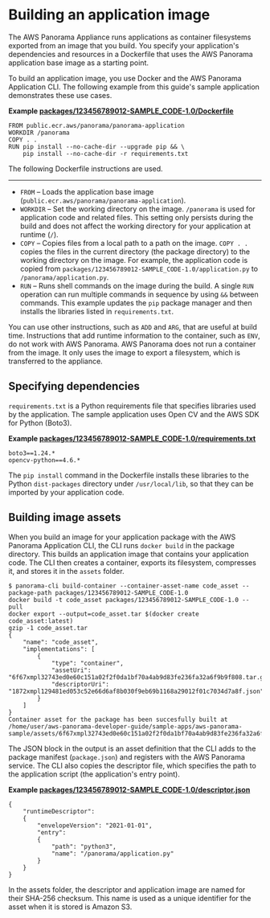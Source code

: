 # Building an application image<a name="applications-image"></a>

The AWS Panorama Appliance runs applications as container filesystems exported from an image that you build\. You specify your application's dependencies and resources in a Dockerfile that uses the AWS Panorama application base image as a starting point\.

To build an application image, you use Docker and the AWS Panorama Application CLI\. The following example from this guide's sample application demonstrates these use cases\.

**Example [packages/123456789012\-SAMPLE\_CODE\-1\.0/Dockerfile](https://github.com/awsdocs/aws-panorama-developer-guide/blob/main/sample-apps/aws-panorama-sample/packages/123456789012-SAMPLE_CODE-1.0/Dockerfile)**  

```
FROM public.ecr.aws/panorama/panorama-application
WORKDIR /panorama
COPY . .
RUN pip install --no-cache-dir --upgrade pip && \
    pip install --no-cache-dir -r requirements.txt
```

The following Dockerfile instructions are used\.

****
+ `FROM` – Loads the application base image \(`public.ecr.aws/panorama/panorama-application`\)\. 
+ `WORKDIR` – Set the working directory on the image\. `/panorama` is used for application code and related files\. This setting only persists during the build and does not affect the working directory for your application at runtime \(`/`\)\.
+ `COPY` – Copies files from a local path to a path on the image\. `COPY . .` copies the files in the current directory \(the package directory\) to the working directory on the image\. For example, the application code is copied from `packages/123456789012-SAMPLE_CODE-1.0/application.py` to `/panorama/application.py`\.
+ `RUN` – Runs shell commands on the image during the build\. A single `RUN` operation can run multiple commands in sequence by using `&&` between commands\. This example updates the `pip` package manager and then installs the libraries listed in `requirements.txt`\.

You can use other instructions, such as `ADD` and `ARG`, that are useful at build time\. Instructions that add runtime information to the container, such as `ENV`, do not work with AWS Panorama\. AWS Panorama does not run a container from the image\. It only uses the image to export a filesystem, which is transferred to the appliance\.

## Specifying dependencies<a name="applications-image-dependencies"></a>

`requirements.txt` is a Python requirements file that specifies libraries used by the application\. The sample application uses Open CV and the AWS SDK for Python \(Boto3\)\.

**Example [packages/123456789012\-SAMPLE\_CODE\-1\.0/requirements\.txt](https://github.com/awsdocs/aws-panorama-developer-guide/blob/main/sample-apps/aws-panorama-sample/packages/123456789012-SAMPLE_CODE-1.0/requirements.txt)**  

```
boto3==1.24.*
opencv-python==4.6.*
```

The `pip install` command in the Dockerfile installs these libraries to the Python `dist-packages` directory under `/usr/local/lib`, so that they can be imported by your application code\.

## Building image assets<a name="applications-image-build"></a>

When you build an image for your application package with the AWS Panorama Application CLI, the CLI runs `docker build` in the package directory\. This builds an application image that contains your application code\. The CLI then creates a container, exports its filesystem, compresses it, and stores it in the `assets` folder\.

```
$ panorama-cli build-container --container-asset-name code_asset --package-path packages/123456789012-SAMPLE_CODE-1.0
docker build -t code_asset packages/123456789012-SAMPLE_CODE-1.0 --pull
docker export --output=code_asset.tar $(docker create code_asset:latest)
gzip -1 code_asset.tar
{
    "name": "code_asset",
    "implementations": [
        {
            "type": "container",
            "assetUri": "6f67xmpl32743ed0e60c151a02f2f0da1bf70a4ab9d83fe236fa32a6f9b9f808.tar.gz",
            "descriptorUri": "1872xmpl129481ed053c52e66d6af8b030f9eb69b1168a29012f01c7034d7a8f.json"
        }
    ]
}
Container asset for the package has been succesfully built at  /home/user/aws-panorama-developer-guide/sample-apps/aws-panorama-sample/assets/6f67xmpl32743ed0e60c151a02f2f0da1bf70a4ab9d83fe236fa32a6f9b9f808.tar.gz
```

The JSON block in the output is an asset definition that the CLI adds to the package manifest \(`package.json`\) and registers with the AWS Panorama service\. The CLI also copies the descriptor file, which specifies the path to the application script \(the application's entry point\)\.

**Example [packages/123456789012\-SAMPLE\_CODE\-1\.0/descriptor\.json](https://github.com/awsdocs/aws-panorama-developer-guide/blob/main/sample-apps/aws-panorama-sample/packages/123456789012-SAMPLE_CODE-1.0/descriptor.json)**  

```
{
    "runtimeDescriptor":
    {
        "envelopeVersion": "2021-01-01",
        "entry":
        {
            "path": "python3",
            "name": "/panorama/application.py"
        }
    }
}
```

In the assets folder, the descriptor and application image are named for their SHA\-256 checksum\. This name is used as a unique identifier for the asset when it is stored is Amazon S3\. 